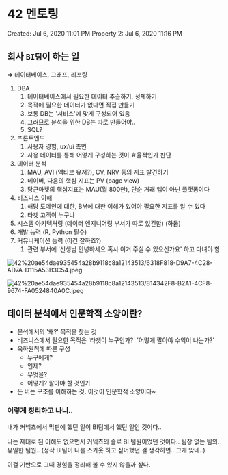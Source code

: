 # 42 멘토링

Created: Jul 6, 2020 11:01 PM
Property 2: Jul 6, 2020 11:16 PM

## 회사 `BI팀`이 하는 일

⇒ 데이터베이스, 그래프, 리포팅

1. DBA
    1. 데이터베이스에서 필요한 데이터 추출하기, 정제하기
    2. 목적에 필요한 데이터가 없다면 직접 만들기
    3. 보통 DB는 '서비스'에 맞게 구성되어 있음
    4. 그러므로 분석을 위한 DB는 따로 만들어야..
    5. SQL?
2. 프론트엔드
    1. 사용자 경험, ux/ui 측면
    2. 사용 데이터를 통해 어떻게 구성하는 것이 효율적인가 판단
3. 데이터 분석
    1. MAU, AVI (액티브 유저?), CV, NRV 등의 지표 발견하기
    2. 네이버, 다음의 핵심 지표는 PV (page view)
    3. 당근마켓의 핵심지표는 MAU(월 800만), 단순 거래 앱이 아닌 플랫폼이다
4. 비즈니스 이해
    1. 해당 도메인에 대한, BM에 대한 이해가 있어야 필요한 지표를 알 수 있다
    2. 타겟 고객이 누구냐
5. 시스템 아키텍처링 (데이터 엔지니어링 부서가 따로 있긴함) (하둡)
6. 개발 능력 (R, Python 필수)
7. 커뮤니케이션 능력 (이건 잘하죠?)
    1. 관련 부서에 '선생님 안녕하세요 혹시 이거 주실 수 있으신가요' 하고 다녀야 함

![42%20ae54dae935454a28b9118c8a12143513/6318F818-D9A7-4C28-AD7A-D115A53B3C54.jpeg](42%20ae54dae935454a28b9118c8a12143513/6318F818-D9A7-4C28-AD7A-D115A53B3C54.jpeg)

![42%20ae54dae935454a28b9118c8a12143513/814342F8-B2A1-4CF8-9674-FA0524840A0C.jpeg](42%20ae54dae935454a28b9118c8a12143513/814342F8-B2A1-4CF8-9674-FA0524840A0C.jpeg)

## 데이터 분석에서 인문학적 소양이란?

- 분석에서의 '왜?' 목적을 찾는 것
- 비즈니스에서 필요한 목적은 '타겟이 누구인가?' '어떻게 팔아야 수익이 나는가?'
- 육하원칙에 따른 구성
    - 누구에게?
    - 언제?
    - 무엇을?
    - 어떻게? 팔아야 할 것인가
- 돈 버는 구조를 이해하는 것. 이것이 인문학적 소양이다~

### 이렇게 정리하고 나니..

내가 커넥츠에서 막판에 했던 일이 BI팀에서 했던 일인 것이다..

나는 제대로 된 이해도 없으면서 커넥츠의 솔로 BI 팀원이었던 것이다.. 팀장 없는 팀의.. 유일한 팀원.. (정작 BI팀이 나를 스카웃 하고 싶어했던 걸 생각하면.. 그게 맞네..)

이걸 기반으로 그때 경험을 정리해 볼 수 있지 않을까 싶다.